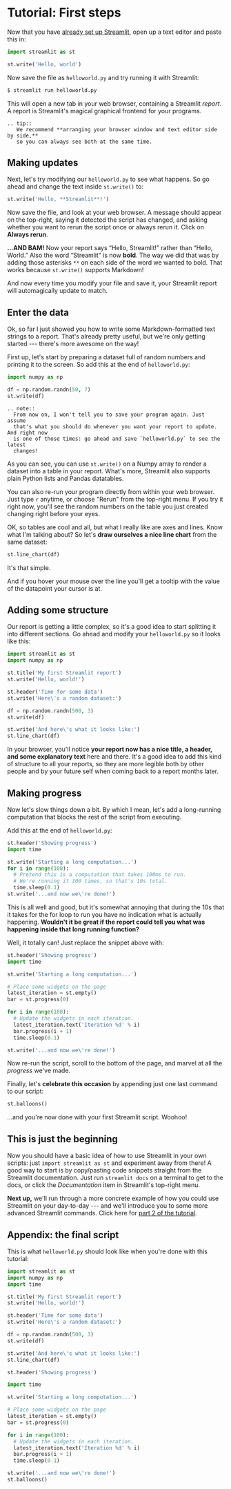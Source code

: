 # Tutorial: First steps

Now that you have [already set up Streamlit](/getting_started), open up a
text editor and paste this in:

```python
import streamlit as st

st.write('Hello, world')
```

Now save the file as `helloworld.py` and try running it with Streamlit:

```bash
$ streamlit run helloworld.py
```

This will open a new tab in your web browser, containing a Streamlit _report_.
A report is Streamlit's magical graphical frontend for your programs.

```eval_rst
.. tip::
   We recommend **arranging your browser window and text editor side by side,**
   so you can always see both at the same time.
```

## Making updates

Next, let's try modifying our `helloworld.py` to see what happens. So go ahead and
change the text inside `st.write()` to:

```python
st.write('Hello, **Streamlit**!')
```

Now save the file, and look at your web browser. A message should appear on the
top-right, saying it detected the script has changed, and asking whether you
want to rerun the script once or always rerun it. Click on **Always rerun**.

**...AND BAM!** Now your report says “Hello, Streamlit!” rather than “Hello,
World.” Also the word “Streamlit” is now **bold**. The way we did that was by
adding those asterisks `**` on each side of the word we wanted to bold. That
works because `st.write()` supports Markdown!

And now every time you modify your file and save it, your Streamlit report will
automagically update to match.

## Enter the data

Ok, so far I just showed you how to write some Markdown-formatted text strings
to a report. That's already pretty useful, but we're only getting started
--- there's more awesome on the way!

First up, let's start by preparing a dataset full of random numbers and printing
it to the screen. So add this at the end of `helloworld.py`:

```python
import numpy as np

df = np.random.randn(50, 7)
st.write(df)
```

```eval_rst
.. note::
  From now on, I won't tell you to save your program again. Just assume
  that's what you should do whenever you want your report to update. And right now
  is one of those times: go ahead and save `helloworld.py` to see the latest
  changes!
```

As you can see, you can use `st.write()` on a Numpy array to render a dataset
into a table in your report. What's more, Streamlit also supports plain Python
lists and Pandas datatables.

You can also re-run your program directly from within your web browser.
Just type `r` anytime, or choose "Rerun" from the top-right menu. If you try it
right now, you'll see the random numbers on the table you just created changing
right before your eyes.

OK, so tables are cool and all, but what I really like are axes and lines. Know
what I'm talking about? So let's **draw ourselves a nice line chart** from the
same dataset:

```python
st.line_chart(df)
```

It's that simple.

And if you hover your mouse over the line you'll get a tooltip with the value of
the datapoint your cursor is at.


## Adding some structure

Our report is getting a little complex, so it's a good idea to start splitting
it into different sections. Go ahead and modify your `helloworld.py` so it looks like
this:


```python
import streamlit as st
import numpy as np

st.title('My first Streamlit report')
st.write('Hello, world!')

st.header('Time for some data')
st.write('Here\'s a random dataset:')

df = np.random.randn(500, 3)
st.write(df)

st.write('And here\'s what it looks like:')
st.line_chart(df)
```

In your browser, you'll notice **your report now has a nice title, a header, and
some explanatory text** here and there. It's a good idea to add this kind of
structure to all your reports, so they are more legible both by other people
and by your future self when coming back to a report months later.


## Making progress

Now let's slow things down a bit. By which I mean, let's add a long-running
computation that blocks the rest of the script from executing.

Add this at the end of `helloworld.py`:

```python
st.header('Showing progress')
import time

st.write('Starting a long computation...')
for i in range(100):
  # Pretend this is a computation that takes 100ms to run.
  # We're running it 100 times, so that's 10s total.
  time.sleep(0.1)
st.write('...and now we\'re done!')
```

This is all well and good, but it's somewhat annoying that during the 10s that
it takes for the for loop to run you have no indication what is actually
happening. **Wouldn't it be great if the report could tell you what was
happening inside that long running function?**

Well, it totally can! Just replace the snippet above with:

```python
st.header('Showing progress')
import time

st.write('Starting a long computation...')

# Place some widgets on the page
latest_iteration = st.empty()
bar = st.progress(0)

for i in range(100):
  # Update the widgets in each iteration.
  latest_iteration.text('Iteration %d' % i)
  bar.progress(i + 1)
  time.sleep(0.1)

st.write('...and now we\'re done!')
```

Now re-run the script, scroll to the bottom of the page, and marvel at all the
_progress_ we've made.

Finally, let's **celebrate this occasion** by appending just one last command
to our script:

```python
st.balloons()
```

...and you're now done with your first Streamlit script. Woohoo!


## This is just the beginning

Now you should have a basic idea of how to use Streamlit in your own scripts:
just `import streamlit as st` and experiment away from there! A good way to
start is by copy/pasting code snippets straight from the Streamlit
documentation. Just run `streamlit docs` on a terminal to get to the docs, or
click the *Documentation* item in Streamlit's top-right menu.

**Next up,** we'll run through a more concrete example of how you could use
Streamlit on your day-to-day --- and we'll introduce you to some more advanced
Streamlit commands. Click here for [part 2 of the
tutorial](/tutorial/tutorial_caching).

## Appendix: the final script

This is what `helloworld.py` should look like when you're done with this tutorial:


```python
import streamlit as st
import numpy as np
import time

st.title('My first Streamlit report')
st.write('Hello, world!')

st.header('Time for some data')
st.write('Here\'s a random dataset:')

df = np.random.randn(500, 3)
st.write(df)

st.write('And here\'s what it looks like:')
st.line_chart(df)

st.header('Showing progress')

import time

st.write('Starting a long computation...')

# Place some widgets on the page
latest_iteration = st.empty()
bar = st.progress(0)

for i in range(100):
  # Update the widgets in each iteration.
  latest_iteration.text('Iteration %d' % i)
  bar.progress(i + 1)
  time.sleep(0.1)

st.write('...and now we\'re done!')
st.balloons()
```
